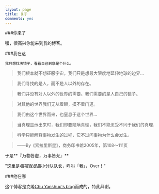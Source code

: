 ```yaml
---
layout: page
title: 关于
comments: yes
---
```


###你来了

嘿，很高兴你能来到我的博客。

###我在这

`我只想找块镜子，看看自己到底是个什么。`

>我们根本就不想征服宇宙，我们只是想最大限度地延伸地球的边界...

>我们寻找的是人，而不是人以外的存在。

>我们并没有对人以外的世界的需要。我们需要的是人自己的镜子。

>对其他的世界我们无从着眼，摸不着门道。

>我们由这个世界而来，也窒息于这个世界...

>当真理显示出来时，我们却要隐瞒真理，我们不能忍受不同于我们的真理.

>科学只能解释事物发生的过程，它不过问事物为什么会发生。

>——By《索拉里斯星》，商务印书馆2005年，第108～111页

于是**『万物皆虚，万事皆允』**

"这里是*喵喵就是猫*小分队队长，呼叫「我」，Over！"

###他在哪

这个博客是克隆[Chu Yanshuo's blog](http://yanshuo.name)而成的，特此拜谢。
